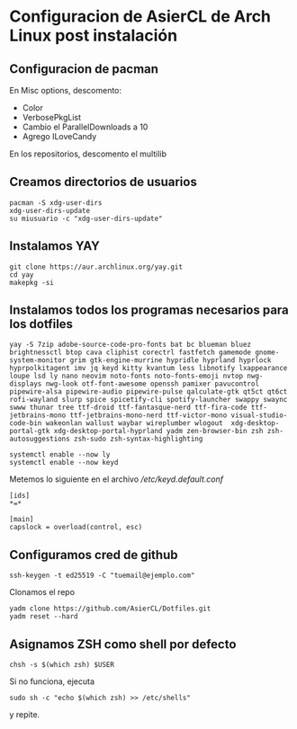 # Configuracion de AsierCL de Arch Linux post instalación

## Configuracion de pacman
En Misc options, descomento:
- Color
- VerbosePkgList
- Cambio el ParallelDownloads a 10
- Agrego ILoveCandy

En los repositorios, descomento el multilib


## Creamos directorios de usuarios

```
pacman -S xdg-user-dirs
xdg-user-dirs-update
su miusuario -c "xdg-user-dirs-update"
```

## Instalamos YAY
```
git clone https://aur.archlinux.org/yay.git
cd yay
makepkg -si
```

## Instalamos todos los programas necesarios para los dotfiles
```
yay -S 7zip adobe-source-code-pro-fonts bat bc blueman bluez brightnessctl btop cava cliphist corectrl fastfetch gamemode gnome-system-monitor grim gtk-engine-murrine hypridle hyprland hyprlock hyprpolkitagent imv jq keyd kitty kvantum less libnotify lxappearance loupe lsd ly nano neovim noto-fonts noto-fonts-emoji nvtop nwg-displays nwg-look otf-font-awesome openssh pamixer pavucontrol pipewire-alsa pipewire-audio pipewire-pulse qalculate-gtk qt5ct qt6ct rofi-wayland slurp spice spicetify-cli spotify-launcher swappy swaync swww thunar tree ttf-droid ttf-fantasque-nerd ttf-fira-code ttf-jetbrains-mono ttf-jetbrains-mono-nerd ttf-victor-mono visual-studio-code-bin wakeonlan wallust waybar wireplumber wlogout  xdg-desktop-portal-gtk xdg-desktop-portal-hyprland yadm zen-browser-bin zsh zsh-autosuggestions zsh-sudo zsh-syntax-highlighting 

systemctl enable --now ly
systemctl enable --now keyd
```

Metemos lo siguiente en el archivo _/etc/keyd.default.conf_
```
[ids]
*=*

[main]
capslock = overload(control, esc)
```

## Configuramos cred de github
```
ssh-keygen -t ed25519 -C "tuemail@ejemplo.com"
```
Clonamos el repo
```
yadm clone https://github.com/AsierCL/Dotfiles.git
yadm reset --hard 
```

## Asignamos ZSH como shell por defecto
```
chsh -s $(which zsh) $USER
```
Si no funciona, ejecuta 
```
sudo sh -c "echo $(which zsh) >> /etc/shells"
```
y repite.